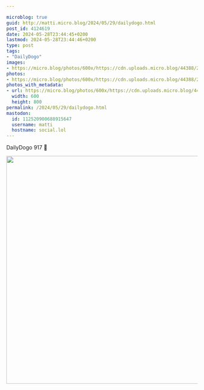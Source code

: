 ```yaml
---

microblog: true
guid: http://matti.micro.blog/2024/05/29/dailydogo.html
post_id: 4124619
date: 2024-05-28T23:44:45+0200
lastmod: 2024-05-28T23:44:46+0200
type: post
tags:
- "DailyDogo"
images:
- https://micro.blog/photos/600x/https://cdn.uploads.micro.blog/44388/2024/172f0a7669604a7dbd17cbfb6559ccb3.jpg
photos:
- https://micro.blog/photos/600x/https://cdn.uploads.micro.blog/44388/2024/172f0a7669604a7dbd17cbfb6559ccb3.jpg
photos_with_metadata:
- url: https://micro.blog/photos/600x/https://cdn.uploads.micro.blog/44388/2024/172f0a7669604a7dbd17cbfb6559ccb3.jpg
  width: 600
  height: 800
permalink: /2024/05/29/dailydogo.html
mastodon:
  id: 112520900688915647
  username: matti
  hostname: social.lol
---
```

DailyDogo 917 🐶

<img src="/media/uploads/2024/172f0a7669604a7dbd17cbfb6559ccb3.jpg" width="600" alt="" />
